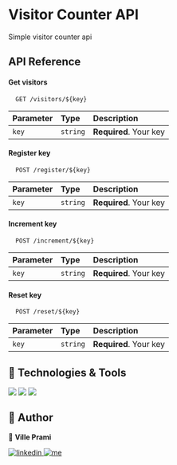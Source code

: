 # Visitor Counter API

Simple visitor counter api

## API Reference

#### Get visitors

```
  GET /visitors/${key}
```

| Parameter | Type     | Description                |
| :-------- | :------- | :------------------------- |
| `key`     | `string` | **Required**. Your key |

#### Register key

```
  POST /register/${key}
```

| Parameter | Type     | Description                       |
| :-------- | :------- | :-------------------------------- |
| `key`     | `string` | **Required**. Your key  |

#### Increment key

```
  POST /increment/${key}
```

| Parameter | Type     | Description                |
| :-------- | :------- | :------------------------- |
| `key`     | `string` | **Required**. Your key |

#### Reset key

```
  POST /reset/${key}
```

| Parameter | Type     | Description                |
| :-------- | :------- | :------------------------- |
| `key`     | `string` | **Required**. Your key |

## 🔧 Technologies & Tools

<p>
  <img src="https://img.shields.io/badge/Node.js-339933?style=for-the-badge&logo=nodedotjs&logoColor=white" />
  <img src="https://img.shields.io/badge/Express.js-000000?style=for-the-badge&logo=express&logoColor=white" />
  <img src="https://img.shields.io/badge/redis-%23DD0031.svg?&style=for-the-badge&logo=redis&logoColor=white" />
</p>

## 👤 Author

👋 **Ville Prami**
<p>
    <a href="https://www.linkedin.com/in/ville-prami/">
        <img alt="linkedin" title="LinkedIn" src="https://img.shields.io/badge/LinkedIn-0077B5?style=for-the-badge&logo=linkedin&logoColor=white"/>
    </a>
    <a href="https://villeprami.vercel.app/">
        <img alt="me" title="Me" src="https://img.shields.io/badge/website-000000?style=for-the-badge&logo=About.me&logoColor=white"/>
    </a>
</p>
